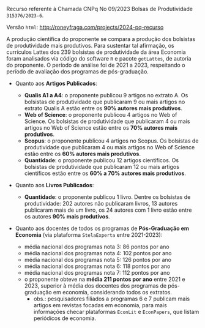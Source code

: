 
Recurso referente à Chamada CNPq No 09/2023 Bolsas de Produtividade `315376/2023-6`.

Versão `html`: <http://roneyfraga.com/projects/2024-pq-recurso>

A produção científica do proponente se compara a produção dos bolsistas de produtividade mais produtivos. Para sustentar tal afirmação, os currículos Lattes dos 239 bolsistas de produtividade da área Economia foram analisados via código do software `R` e pacote `getLattes`, de autoria do proponente. O período de análise foi de 2021 a 2023, respeitando o período de avaliação dos programas de pós-graduação.

- Quanto aos **Artigos Publicados**:
  - **Qualis A1 a A4**: o proponente publicou 9 artigos no extrato A. Os bolsistas de produtividade que publicaram 9 ou mais artigos no extrato Qualis A estão entre os **90% autores mais produtivos**.
  - **Web of Science**: o proponente publicou 4 artigos no Web of Science. Os bolsistas de produtividade que publicaram 4 ou mais artigos no Web of Science estão entre os **70% autores mais produtivos**.
  - **Scopus**: o proponente publicou 4 artigos no Scopus. Os bolsistas de produtividade que publicaram 4 ou mais artigos no Web of Science estão entre os **60% autores mais produtivos**.
  - **Quantidade**: o proponente publicou 12 artigos científicos. Os bolsistas de produtividade que publicaram 12 ou mais artigos científicos estão entre os **60% a 70% autores mais produtivos**.

- Quanto aos **Livros Publicados**:
  - **Quantidade**: o proponente publicou 1 livro. Dentre os bolsistas de produtividade: 202 autores não publicaram livros, 13 autores publicaram mais de um livro, os 24 autores com 1 livro estão entre os autores **90% mais produtivos**.

- Quanto aos docentes de todos os programas de **Pós-Graduação em Economia** (via plataforma `StelaExperta` entre 2021-2023):
  - média nacional dos programas nota 3: 86 pontos por ano
  - média nacional dos programas nota 4: 102 pontos por ano
  - média nacional dos programas nota 5: 126 pontos por ano
  - média nacional dos programas nota 6: 118 pontos por ano
  - média nacional dos programas nota 7: 112 pontos por ano
  - o proponente obteve na **média 211 pontos por ano** entre 2021 e 2023, superior à média dos docentes dos programas de pós-graduação em economia, considerando todos os extratos.
    - obs.: pesquisadores filiados a programas 6 e 7 publicam mais artigos em revistas focadas em economia, para mais informações checar plataformas `EconLit` e `EconPapers`, que listam periódicos de economia.
 
